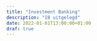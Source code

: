 ```yaml
---
title: "Investment Banking"
description: "IB uitgelegd"
date: 2022-01-01T13:00:00+01:00
draf: true
---
```

